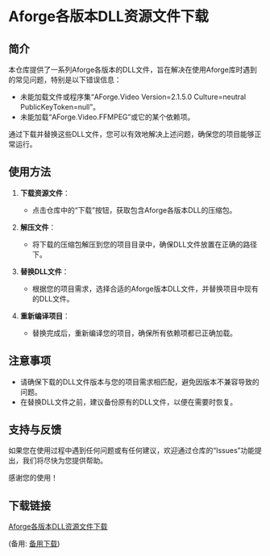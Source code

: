# Aforge各版本DLL资源文件下载

## 简介

本仓库提供了一系列Aforge各版本的DLL文件，旨在解决在使用Aforge库时遇到的常见问题，特别是以下错误信息：

- 未能加载文件或程序集“AForge.Video Version=2.1.5.0 Culture=neutral PublicKeyToken=null”。
- 未能加载“AForge.Video.FFMPEG”或它的某个依赖项。

通过下载并替换这些DLL文件，您可以有效地解决上述问题，确保您的项目能够正常运行。

## 使用方法

1. **下载资源文件**：
   - 点击仓库中的“下载”按钮，获取包含Aforge各版本DLL的压缩包。

2. **解压文件**：
   - 将下载的压缩包解压到您的项目目录中，确保DLL文件放置在正确的路径下。

3. **替换DLL文件**：
   - 根据您的项目需求，选择合适的Aforge版本DLL文件，并替换项目中现有的DLL文件。

4. **重新编译项目**：
   - 替换完成后，重新编译您的项目，确保所有依赖项都已正确加载。

## 注意事项

- 请确保下载的DLL文件版本与您的项目需求相匹配，避免因版本不兼容导致的问题。
- 在替换DLL文件之前，建议备份原有的DLL文件，以便在需要时恢复。

## 支持与反馈

如果您在使用过程中遇到任何问题或有任何建议，欢迎通过仓库的“Issues”功能提出，我们将尽快为您提供帮助。

感谢您的使用！

## 下载链接
[Aforge各版本DLL资源文件下载](https://pan.quark.cn/s/64a6f55668c3) 

(备用: [备用下载](https://pan.baidu.com/s/1UEQ6UZ4agiuTCAHqqgqYJg?pwd=1234))
